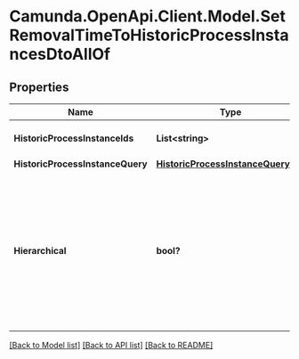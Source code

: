 # Camunda.OpenApi.Client.Model.SetRemovalTimeToHistoricProcessInstancesDtoAllOf
## Properties

Name | Type | Description | Notes
------------ | ------------- | ------------- | -------------
**HistoricProcessInstanceIds** | **List&lt;string&gt;** | The id of the process instance. | [optional] 
**HistoricProcessInstanceQuery** | [**HistoricProcessInstanceQueryDto**](HistoricProcessInstanceQueryDto.md) |  | [optional] 
**Hierarchical** | **bool?** | Sets the removal time to all historic process instances in the hierarchy. Value may only be &#x60;true&#x60;, as &#x60;false&#x60; is the default behavior. | [optional] 

[[Back to Model list]](../README.md#documentation-for-models) [[Back to API list]](../README.md#documentation-for-api-endpoints) [[Back to README]](../README.md)

